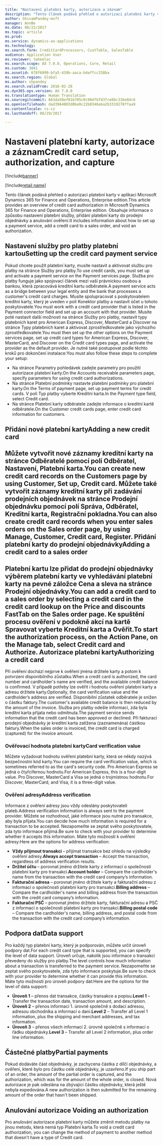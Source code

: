 ```yaml
---
title: "Nastavení platební karty, autorizace a záznam"
description: "Tento článek podává přehled o autorizaci platební karty v aplikaci Microsoft Dynamics 365 for Finance and Operations, Enterprise edition. Obsahuje informace o způsobu nastavení platební služby, přidání platební karty do prodejní objednávky a anulování ověření."
author: ShivamPandey-msft
manager: AnnBe
ms.date: 08/22/2017
ms.topic: article
ms.prod: 
ms.service: dynamics-ax-applications
ms.technology: 
ms.search.form: CreditCardProcessors, CustTable, SalesTable
audience: Application User
ms.reviewer: twheeloc
ms.search.scope: AX 7.0.0, Operations, Core, Retail
ms.custom: 3041
ms.assetid: 678f6899-bfa5-439b-aaca-b4affcc338ba
ms.search.region: Global
ms.author: shpandey
ms.search.validFrom: 2016-02-28
ms.dyn365.ops.version: AX 7.0.0
ms.translationtype: Human Translation
ms.sourcegitcommit: 663da58ef01b705c0c984fbfd3fce8bc31be04c6
ms.openlocfilehash: dad3964003d0be0c22b0346aba2b3319278ffaa9
ms.contentlocale: cs-cz
ms.lasthandoff: 08/29/2017

---
```


# <a name="credit-card-setup-authorization-and-capture"></a><span data-ttu-id="98a9f-104">Nastavení platební karty, autorizace a záznam</span><span class="sxs-lookup"><span data-stu-id="98a9f-104">Credit card setup, authorization, and capture</span></span>

[!include[banner](../includes/banner.md)]

[!include[retail name](../includes/retail-name.md)]


<span data-ttu-id="98a9f-105">Tento článek podává přehled o autorizaci platební karty v aplikaci Microsoft Dynamics 365 for Finance and Operations, Enterprise edition.</span><span class="sxs-lookup"><span data-stu-id="98a9f-105">This article provides an overview of credit card authorization in Microsoft Dynamics 365 for Finance and Operations, Enterprise edition.</span></span> <span data-ttu-id="98a9f-106">Obsahuje informace o způsobu nastavení platební služby, přidání platební karty do prodejní objednávky a anulování ověření.</span><span class="sxs-lookup"><span data-stu-id="98a9f-106">It includes information about how to set up a payment service, add a credit card to a sales order, and void an authorization.</span></span>

<a name="setting-up-the-credit-card-payment-service"></a><span data-ttu-id="98a9f-107">Nastavení služby pro platby platební kartou</span><span class="sxs-lookup"><span data-stu-id="98a9f-107">Setting up the credit card payment service</span></span>
------------------------------------------

<span data-ttu-id="98a9f-108">Pokud chcete použít platební karty, musíte nastavit a aktivovat službu pro platby na stránce Služby pro platby.</span><span class="sxs-lookup"><span data-stu-id="98a9f-108">To use credit cards, you must set up and activate a payment service on the Payment services page.</span></span> <span data-ttu-id="98a9f-109">Služba pro platby funguje jako spojovací článek mezi vaší právnickou osobou a bankou, která zpracovává kreditní kartu odběratele.</span><span class="sxs-lookup"><span data-stu-id="98a9f-109">A payment service acts as a bridge between your legal entity and the bank that processes a customer's credit card charges.</span></span> <span data-ttu-id="98a9f-110">Musíte spolupracovat s poskytovatelem kreditní karty, který je uveden v poli Konektor platby a nastavit účet u tohoto poskytovatele.</span><span class="sxs-lookup"><span data-stu-id="98a9f-110">You must work with a credit card provider that is listed in the Payment connector field and set up an account with that provider.</span></span> <span data-ttu-id="98a9f-111">Musíte poté nastavit další možnosti na stránce Služby pro platby, nastavit typy platebních karet pro American Express, Discover, MasterCard a Discover na stránce Typy platebních karet a aktivovat zprostředkovatele jako výchozího zprostředkovatele.</span><span class="sxs-lookup"><span data-stu-id="98a9f-111">You must then set up the other options on the Payment services page, set up credit card types for American Express, Discover, MasterCard, and Discover on the Credit card types page, and activate the provider as the default provider.</span></span> <span data-ttu-id="98a9f-112">Je nutné také postupovat podle těchto kroků pro dokončení instalace:</span><span class="sxs-lookup"><span data-stu-id="98a9f-112">You must also follow these steps to complete your setup:</span></span>
-   <span data-ttu-id="98a9f-113">Na stránce Parametry pohledávek zadejte parametry pro použití autorizace platební karty.</span><span class="sxs-lookup"><span data-stu-id="98a9f-113">On the Accounts receivable parameters page, specify parameters for using credit card authorizations.</span></span>
-   <span data-ttu-id="98a9f-114">Na stránce Platební podmínky nastavte platební podmínky pro platební karty.</span><span class="sxs-lookup"><span data-stu-id="98a9f-114">On the Terms of payment page, set up payment terms for credit cards.</span></span> <span data-ttu-id="98a9f-115">V poli Typ platby vyberte Kreditní karta.</span><span class="sxs-lookup"><span data-stu-id="98a9f-115">In the Payment type field, select Credit card.</span></span>
-   <span data-ttu-id="98a9f-116">Na stránce Platební karty odběratele zadejte informace o kreditní kartě odběratele.</span><span class="sxs-lookup"><span data-stu-id="98a9f-116">On the Customer credit cards page, enter credit card information for customers.</span></span>

## <a name="adding-a-new-credit-card"></a><span data-ttu-id="98a9f-117">Přidání nové platební karty</span><span class="sxs-lookup"><span data-stu-id="98a9f-117">Adding a new credit card</span></span>
<span data-ttu-id="98a9f-118">Můžete vytvořit nové záznamy kreditní karty na stránce Odběratelé pomocí polí Odběratel, Nastavení, Platební karta.</span><span class="sxs-lookup"><span data-stu-id="98a9f-118">You can create new credit card records on the Customers page by using Customer, Set up, Credit card.</span></span> <span data-ttu-id="98a9f-119">Můžete také vytvořit záznamy kreditní karty při zadávání prodejních objednávek na stránce Prodejní objednávku pomocí polí Správa, Odběratel, Kreditní karta, Registrační pokladna.</span><span class="sxs-lookup"><span data-stu-id="98a9f-119">You can also create credit card records when you enter sales orders on the Sales order page, by using Manage, Customer, Credit card, Register.</span></span>
<span data-ttu-id="98a9f-120">Přidání platební karty do prodejní objednávky</span><span class="sxs-lookup"><span data-stu-id="98a9f-120">Adding a credit card to a sales order</span></span>
-------------------------------------

<span data-ttu-id="98a9f-121">Platební kartu lze přidat do prodejní objednávky výběrem platební karty ve vyhledávání platební karty na pevné záložce Cena a sleva na stránce Prodejní objednávky.</span><span class="sxs-lookup"><span data-stu-id="98a9f-121">You can add a credit card to a sales order by selecting a credit card in the credit card lookup on the Price and discounts FastTab on the Sales order page.</span></span> <span data-ttu-id="98a9f-122">Ke spuštění procesu ověření v podokně akcí na kartě Spravovat vyberte Kreditní karta a Ověřit.</span><span class="sxs-lookup"><span data-stu-id="98a9f-122">To start the authorization process, on the Action Pane, on the Manage tab, select Credit card and Authorize.</span></span>
<span data-ttu-id="98a9f-123">Autorizace platební karty</span><span class="sxs-lookup"><span data-stu-id="98a9f-123">Authorizing a credit card</span></span>
-------------------------

<span data-ttu-id="98a9f-124">Při ověření dochází nejprve k ověření jména držitele karty a potom k potvrzení disponibilního zůstatku.</span><span class="sxs-lookup"><span data-stu-id="98a9f-124">When a credit card is authorized, the card number and cardholder's name are verified, and the available credit balance is confirmed.</span></span> <span data-ttu-id="98a9f-125">V případě potřeby lze ověřit i hodnotu ověření platební karty a adresu držitele karty.</span><span class="sxs-lookup"><span data-stu-id="98a9f-125">Optionally, the card verification value and the cardholder’s address are verified.</span></span> <span data-ttu-id="98a9f-126">Disponibilní zůstatek odběratele je snížen o částku faktury.</span><span class="sxs-lookup"><span data-stu-id="98a9f-126">The customer's available credit balance is then reduced by the amount of the invoice.</span></span> <span data-ttu-id="98a9f-127">Služba pro platby odešle informaci, zda byla kreditní karta přijata nebo odmítnuta.</span><span class="sxs-lookup"><span data-stu-id="98a9f-127">The payment service sends information that the credit card has been approved or declined.</span></span> <span data-ttu-id="98a9f-128">Při fakturaci prodejní objednávky je kreditní karta zatížena (zaznamenána) částkou faktury.</span><span class="sxs-lookup"><span data-stu-id="98a9f-128">When the sales order is invoiced, the credit card is charged (captured) for the invoice amount.</span></span>

### <a name="card-verification-value"></a><span data-ttu-id="98a9f-129">Ověřovací hodnota platební karty</span><span class="sxs-lookup"><span data-stu-id="98a9f-129">Card verification value</span></span>

<span data-ttu-id="98a9f-130">Můžete vyžadovat hodnotu ověření platební karty, která se někdy nazývá bezpečnostní kód karty.</span><span class="sxs-lookup"><span data-stu-id="98a9f-130">You can require the card verification value, which is sometimes referred to as the card's security code.</span></span> <span data-ttu-id="98a9f-131">Pro American Express se jedná o čtyřcifernou hodnotu.</span><span class="sxs-lookup"><span data-stu-id="98a9f-131">For American Express, this is a four-digit value.</span></span> <span data-ttu-id="98a9f-132">Pro Discover, MasterCard a Visa se jedná o trojmístnou hodnotu.</span><span class="sxs-lookup"><span data-stu-id="98a9f-132">For Discover, MasterCard, and Visa, it is a three-digit value.</span></span>

### <a name="address-verification"></a><span data-ttu-id="98a9f-133">Ověření adresy</span><span class="sxs-lookup"><span data-stu-id="98a9f-133">Address verification</span></span>

<span data-ttu-id="98a9f-134">Informace z ověření adresy jsou vždy odeslány poskytovateli plateb.</span><span class="sxs-lookup"><span data-stu-id="98a9f-134">Address verification information is always sent to the payment provider.</span></span> <span data-ttu-id="98a9f-135">Můžete se rozhodnout, jaké informace jsou nutné pro transakce, aby byla přijata.</span><span class="sxs-lookup"><span data-stu-id="98a9f-135">You can decide how much information is required for a transaction to be accepted.</span></span> <span data-ttu-id="98a9f-136">Nezapomeňte se zeptat svého poskytovatele, zda tyto informace přijímá.</span><span class="sxs-lookup"><span data-stu-id="98a9f-136">Be sure to check with your provider to determine whether it accepts this information.</span></span> <span data-ttu-id="98a9f-137">Máte tyto možnosti k ověření adresy:</span><span class="sxs-lookup"><span data-stu-id="98a9f-137">Here are the options for address verification:</span></span>
-   <span data-ttu-id="98a9f-138">**Vždy přijmout transakci** – přijímat transakce bez ohledu na výsledky ověření adresy.</span><span class="sxs-lookup"><span data-stu-id="98a9f-138">**Always accept transaction** – Accept the transaction, regardless of address verification results.</span></span>
-   <span data-ttu-id="98a9f-139">**Držitel účtu** – porovnat jméno držitele karty z informací o společnosti platební karty pro transakci.</span><span class="sxs-lookup"><span data-stu-id="98a9f-139">**Account holder** – Compare the cardholder's name from the transaction with the credit card company’s information.</span></span>
-   <span data-ttu-id="98a9f-140">**Fakturační adresa** – porovnat jméno držitele karty a fakturační adresu z informací o společnosti platební karty pro transakci.</span><span class="sxs-lookup"><span data-stu-id="98a9f-140">**Billing address** – Compare the cardholder's name and billing address from the transaction with the credit card company’s information.</span></span>
-   <span data-ttu-id="98a9f-141">**Fakturační PSČ** – porovnat jméno držitele karty, fakturační adresu a PSČ z informací o společnosti platební karty pro transakci.</span><span class="sxs-lookup"><span data-stu-id="98a9f-141">**Billing postal code** – Compare the cardholder's name, billing address, and postal code from the transaction with the credit card company’s information.</span></span>

## <a name="data-support"></a><span data-ttu-id="98a9f-142">Podpora dat</span><span class="sxs-lookup"><span data-stu-id="98a9f-142">Data support</span></span>
<span data-ttu-id="98a9f-143">Pro každý typ platební karty, který je podporován, můžete určit úroveň podpory dat.</span><span class="sxs-lookup"><span data-stu-id="98a9f-143">For each credit card type that is supported, you can specify the level of data support.</span></span> <span data-ttu-id="98a9f-144">Úroveň určuje, nakolik jsou informace o transakci převedeny do služby pro platby.</span><span class="sxs-lookup"><span data-stu-id="98a9f-144">The level controls how much information about a transaction is transferred to the payment service.</span></span> <span data-ttu-id="98a9f-145">Nezapomeňte se zeptat svého poskytovatele, zda tyto informace poskytuje.</span><span class="sxs-lookup"><span data-stu-id="98a9f-145">Be sure to check with your provider to determine whether it can provide this information.</span></span> <span data-ttu-id="98a9f-146">Máte tyto možnosti pro úroveň podpory dat:</span><span class="sxs-lookup"><span data-stu-id="98a9f-146">Here are the options for the level of data support:</span></span>
-   <span data-ttu-id="98a9f-147">**Úroveň 1** – přenos dat transakce, částky transakce a popisu.</span><span class="sxs-lookup"><span data-stu-id="98a9f-147">**Level 1** – Transfer the transaction date, transaction amount, and description.</span></span>
-   <span data-ttu-id="98a9f-148">**Úroveň 2** – přenos informací 1. úrovně společně s dodací adresou, adresou obchodníka a informací o dani.</span><span class="sxs-lookup"><span data-stu-id="98a9f-148">**Level 2** – Transfer all Level 1 information, plus the shipping and merchant addresses, and tax information.</span></span>
-   <span data-ttu-id="98a9f-149">**Úroveň 3** – přenos všech informací 2. úrovně společně s informací o řádku objednávky.</span><span class="sxs-lookup"><span data-stu-id="98a9f-149">**Level 3** – Transfer all Level 2 information, plus order line information.</span></span>

## <a name="partial-payments"></a><span data-ttu-id="98a9f-150">Částečné platby</span><span class="sxs-lookup"><span data-stu-id="98a9f-150">Partial payments</span></span>
<span data-ttu-id="98a9f-151">Pokud dodáváte část objednávky, je zachycena částka z dílčí objednávky, a ověření, které bylo pro částku celé objednávky, je uzavřeno.</span><span class="sxs-lookup"><span data-stu-id="98a9f-151">If you ship part of an order, the amount of the partial order is captured, and the authorization, which was for the amount of the whole order, is closed.</span></span> <span data-ttu-id="98a9f-152">Nová autorizace je pak odeslána na zbývající částku objednávky, která ještě nebyla expedována.</span><span class="sxs-lookup"><span data-stu-id="98a9f-152">A new authorization is then submitted for the remaining amount of the order that hasn't been shipped.</span></span>

## <a name="voiding-an-authorization"></a><span data-ttu-id="98a9f-153">Anulování autorizace </span><span class="sxs-lookup"><span data-stu-id="98a9f-153">Voiding an authorization</span></span>
<span data-ttu-id="98a9f-154">Pro anulování autorizace platební karty můžete změnit metodu platby na jinou metodu, která nemá typ Platební karta.</span><span class="sxs-lookup"><span data-stu-id="98a9f-154">To void a credit card authorization, you can change the method of payment to another method that doesn't have a type of Credit card.</span></span>







